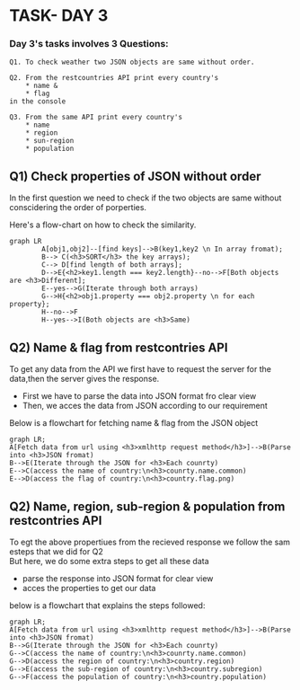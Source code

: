 # TASK- DAY 3

### Day 3's tasks involves 3 Questions:

    Q1. To check weather two JSON objects are same without order.

    Q2. From the restcountries API print every country's
        * name &
        * flag
    in the console

    Q3. From the same API print every country's
        * name
        * region
        * sun-region
        * population

## Q1) Check properties of JSON without order

In the first question we need to check if the two objects are same without conscidering the order of porperties.

Here's a flow-chart on how to check the similarity.

```mermaid
graph LR
        A[obj1,obj2]--[find keys]-->B(key1,key2 \n In array fromat);
        B--> C(<h3>SORT</h3> the key arrays);
        C--> D[find length of both arrays];
        D-->E{<h2>key1.length === key2.length}--no-->F[Both objects are <h3>Different];
        E--yes-->G(Iterate through both arrays)
        G-->H{<h2>obj1.property === obj2.property \n for each property};
        H--no-->F
        H--yes-->I(Both objects are <h3>Same)
```
## Q2) Name & flag from restcontries API

To get any data from the API we first have to request the server for the data,then the server gives the response.

  * First we have to parse the data into JSON format fro clear view
  * Then, we acces the data from JSON according to our requirement

Below is a flowchart for fetching name & flag from the JSON object

```mermaid
graph LR;
A[Fetch data from url using <h3>xmlhttp request method</h3>]-->B(Parse into <h3>JSON fromat)
B-->E(Iterate through the JSON for <h3>Each counrty)
E-->C(access the name of country:\n<h3>counrty.name.common)
E-->D(access the flag of country:\n<h3>country.flag.png)
```
## Q2) Name, region, sub-region & population from restcontries API

To egt the above propertiues from the recieved response we follow the sam esteps that we did for Q2  
But here, we do some extra steps to get all these data
* parse the response into JSON format for clear view
* acces the properties to get our data

below is a flowchart that explains the steps followed:

```mermaid
graph LR;
A[Fetch data from url using <h3>xmlhttp request method</h3>]-->B(Parse into <h3>JSON fromat)
B-->G(Iterate through the JSON for <h3>Each counrty)
G-->C(access the name of country:\n<h3>counrty.name.common)
G-->D(access the region of country:\n<h3>country.region)
G-->E(access the sub-region of country:\n<h3>country.subregion)
G-->F(access the population of country:\n<h3>country.population)
```










